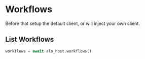 # Workflows

Before that setup the default client, or will inject your own client.

## List Workflows

```python
workflows = await alo_host.workflows()
```
